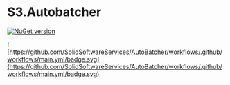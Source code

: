 # S3.Autobatcher

[![NuGet version](https://buildstats.info/nuget/s3.autobatcher?includeprereleases=false)](http://www.nuget.org/packages/s3.autobatcher)

![https://github.com/SolidSoftwareServices/AutoBatcher/workflows/.github/workflows/main.yml/badge.svg](https://github.com/SolidSoftwareServices/AutoBatcher/workflows/.github/workflows/main.yml/badge.svg)